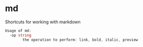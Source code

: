 # md

Shortcuts for working with markdown

```go
Usage of md:
  -op string
    	the operation to perform: link, bold, italic, preview
```
